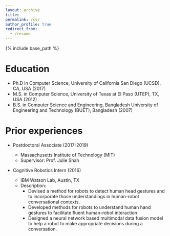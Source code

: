 ```yaml
---
layout: archive
title: 
permalink: /cv/
author_profile: true
redirect_from:
  - /resume
---
```


{% include base_path %}

Education
======
* Ph.D in Computer Science, University of California San Diego (UCSD), CA, USA (2017)
* M.S. in Computer Science, University of Texas at El Paso (UTEP), TX, USA (2012)
* B.S. in Computer Science and Engineering, Bangladesh University of Engineering and Technology (BUET), Bangladesh (2007)

Prior experiences
======
* Postdoctoral Associate (2017-2019)
  * Massachusetts Institute of Technology (MIT)
  * Supervisor: Prof. Julie Shah

* Cognitive Robotics Intern (2016)
  * IBM Watson Lab, Austin, TX
  * Description: 
     * Devised a method for robots to detect human head gestures and to incorporate those understandings in human-robot conversational contexts.
     * Developed methods for robots to understand human hand gestures to facilitate fluent human-robot interaction.
     * Designed a neural network based multimodal data fusion model to help a robot to make appropriate decisions during a conversation.

  
